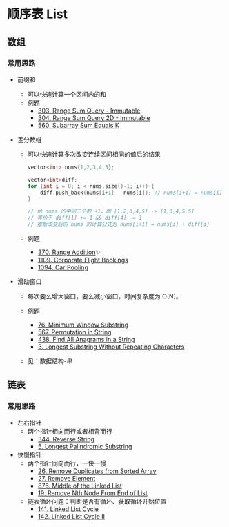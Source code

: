 # 顺序表 List

## 数组

### 常用思路

- 前缀和
  - 可以快速计算一个区间内的和
  - 例题
    - [303. Range Sum Query - Immutable](https://leetcode.com/problems/range-sum-query-immutable/)
    - [304. Range Sum Query 2D - Immutable](https://leetcode.com/problems/range-sum-query-2d-immutable/)
    - [560. Subarray Sum Equals K](https://leetcode.com/problems/subarray-sum-equals-k/)
  
- 差分数组
  - 可以快速计算多次改变连续区间相同的值后的结果
  
    ```c++
    vector<int> nums{1,2,3,4,5};
    
    vector<int>diff;
    for (int i = 0; i < nums.size()-1; i++) {
        diff.push_back(nums[i+1] - nums[i]); // nums[i+1] = nums[i] + diff[i]
    }
    
    // 给 nums 的中间三个数 +1，即 [1,2,3,4,5] -> [1,3,4,5,5]
    // 等价于 diff[1] += 1 && diff[4] -= 1
    // 推断改变后的 nums 的计算公式为 nums[i+1] = nums[i] + diff[i]
    ```
  
    
  
  - 例题
    
    - [370. Range Addition](https://leetcode.com/problems/range-addition/)✨
    - [1109. Corporate Flight Bookings](https://leetcode.com/problems/corporate-flight-bookings/)
    - [1094. Car Pooling](https://leetcode.com/problems/car-pooling/)
  
- 滑动窗口

  - 每次要么增大窗口，要么减小窗口，时间复杂度为 O(N)。
  - 例题
    - [76. Minimum Window Substring](https://leetcode.com/problems/minimum-window-substring/)
    - [567. Permutation in String](https://leetcode.com/problems/permutation-in-string/)
    - [438. Find All Anagrams in a String](https://leetcode.com/problems/find-all-anagrams-in-a-string/)
    - [3. Longest Substring Without Repeating Characters](https://leetcode.com/problems/longest-substring-without-repeating-characters/)

  - 见：数据结构-串


## 链表

### 常用思路

- 左右指针
  - 两个指针相向而行或者相背而行
    - [344. Reverse String](https://leetcode.com/problems/reverse-string/)
    - [5. Longest Palindromic Substring](https://leetcode.com/problems/longest-palindromic-substring/)
- 快慢指针
  - 两个指针同向而行，一快一慢
    - [26. Remove Duplicates from Sorted Array](https://leetcode.com/problems/remove-duplicates-from-sorted-array/)
    - [27. Remove Element](https://leetcode.com/problems/remove-element/)
    - [876. Middle of the Linked List](https://leetcode.com/problems/middle-of-the-linked-list/)
    - [19. Remove Nth Node From End of List](https://leetcode.com/problems/remove-nth-node-from-end-of-list/)
  - 链表循环问题：判断是否有循环、获取循环开始位置
    - [141. Linked List Cycle](https://leetcode.com/problems/linked-list-cycle/)
    - [142. Linked List Cycle II](https://leetcode.com/problems/linked-list-cycle-ii/)



